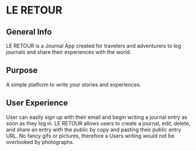 # LE RETOUR



## General Info



LE RETOUR is a Journal App created for travelers and adventurers to log journals and share their experiences with the world.

## Purpose



A simple platform to write your stories and experiences.

## User Experience 



User can easily sign up with their email and begin writing a journal entry as soon as they log in. LE RETOUR allows users to create a journal, edit, delete, and share an entry with the public by copy and pasting their public entry URL. No fancy gifs or pictures, therefore a Users writing would not be overlooked by photographs. 


